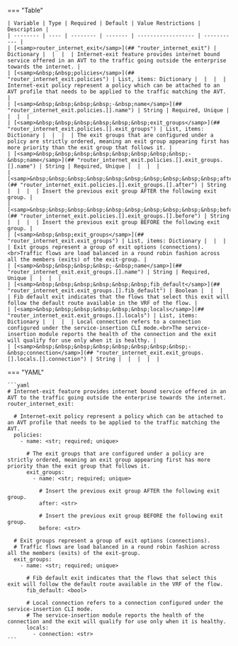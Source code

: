 <!--
  ~ Copyright (c) 2024 Arista Networks, Inc.
  ~ Use of this source code is governed by the Apache License 2.0
  ~ that can be found in the LICENSE file.
  -->
=== "Table"

    | Variable | Type | Required | Default | Value Restrictions | Description |
    | -------- | ---- | -------- | ------- | ------------------ | ----------- |
    | [<samp>router_internet_exit</samp>](## "router_internet_exit") | Dictionary |  |  |  | Internet-exit feature provides internet bound service offered in an AVT to the traffic going outside the enterprise towards the internet. |
    | [<samp>&nbsp;&nbsp;policies</samp>](## "router_internet_exit.policies") | List, items: Dictionary |  |  |  | Internet-exit policy represent a policy which can be attached to an AVT profile that needs to be applied to the traffic matching the AVT. |
    | [<samp>&nbsp;&nbsp;&nbsp;&nbsp;-&nbsp;name</samp>](## "router_internet_exit.policies.[].name") | String | Required, Unique |  |  |  |
    | [<samp>&nbsp;&nbsp;&nbsp;&nbsp;&nbsp;&nbsp;exit_groups</samp>](## "router_internet_exit.policies.[].exit_groups") | List, items: Dictionary |  |  |  | The exit groups that are configured under a policy are strictly ordered, meaning an exit group appearing first has more priority than the exit group that follows it. |
    | [<samp>&nbsp;&nbsp;&nbsp;&nbsp;&nbsp;&nbsp;&nbsp;&nbsp;-&nbsp;name</samp>](## "router_internet_exit.policies.[].exit_groups.[].name") | String | Required, Unique |  |  |  |
    | [<samp>&nbsp;&nbsp;&nbsp;&nbsp;&nbsp;&nbsp;&nbsp;&nbsp;&nbsp;&nbsp;after</samp>](## "router_internet_exit.policies.[].exit_groups.[].after") | String |  |  |  | Insert the previous exit group AFTER the following exit group. |
    | [<samp>&nbsp;&nbsp;&nbsp;&nbsp;&nbsp;&nbsp;&nbsp;&nbsp;&nbsp;&nbsp;before</samp>](## "router_internet_exit.policies.[].exit_groups.[].before") | String |  |  |  | Insert the previous exit group BEFORE the following exit group. |
    | [<samp>&nbsp;&nbsp;exit_groups</samp>](## "router_internet_exit.exit_groups") | List, items: Dictionary |  |  |  | Exit groups represent a group of exit options (connections).<br>Traffic flows are load balanced in a round robin fashion across all the members (exits) of the exit-group. |
    | [<samp>&nbsp;&nbsp;&nbsp;&nbsp;-&nbsp;name</samp>](## "router_internet_exit.exit_groups.[].name") | String | Required, Unique |  |  |  |
    | [<samp>&nbsp;&nbsp;&nbsp;&nbsp;&nbsp;&nbsp;fib_default</samp>](## "router_internet_exit.exit_groups.[].fib_default") | Boolean |  |  |  | Fib default exit indicates that the flows that select this exit will follow the default route available in the VRF of the flow. |
    | [<samp>&nbsp;&nbsp;&nbsp;&nbsp;&nbsp;&nbsp;locals</samp>](## "router_internet_exit.exit_groups.[].locals") | List, items: Dictionary |  |  |  | Local connection refers to a connection configured under the service-insertion CLI mode.<br>The service-insertion module reports the health of the connection and the exit will qualify for use only when it is healthy. |
    | [<samp>&nbsp;&nbsp;&nbsp;&nbsp;&nbsp;&nbsp;&nbsp;&nbsp;-&nbsp;connection</samp>](## "router_internet_exit.exit_groups.[].locals.[].connection") | String |  |  |  |  |

=== "YAML"

    ```yaml
    # Internet-exit feature provides internet bound service offered in an AVT to the traffic going outside the enterprise towards the internet.
    router_internet_exit:

      # Internet-exit policy represent a policy which can be attached to an AVT profile that needs to be applied to the traffic matching the AVT.
      policies:
        - name: <str; required; unique>

          # The exit groups that are configured under a policy are strictly ordered, meaning an exit group appearing first has more priority than the exit group that follows it.
          exit_groups:
            - name: <str; required; unique>

              # Insert the previous exit group AFTER the following exit group.
              after: <str>

              # Insert the previous exit group BEFORE the following exit group.
              before: <str>

      # Exit groups represent a group of exit options (connections).
      # Traffic flows are load balanced in a round robin fashion across all the members (exits) of the exit-group.
      exit_groups:
        - name: <str; required; unique>

          # Fib default exit indicates that the flows that select this exit will follow the default route available in the VRF of the flow.
          fib_default: <bool>

          # Local connection refers to a connection configured under the service-insertion CLI mode.
          # The service-insertion module reports the health of the connection and the exit will qualify for use only when it is healthy.
          locals:
            - connection: <str>
    ```
